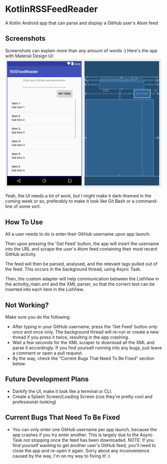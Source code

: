 # KotlinRSSFeedReader
A Kotlin Android app that can parse and display a GitHub user's Atom feed

## Screenshots
Screenshots can explain more than any amount of words :)
Here's the app with Material Design UI:
![The app with Material Design UI](https://github.com/silvia-odwyer/KotlinRSSFeedReader/blob/master/App_With_Material_UI_Screenshot.PNG)

Yeah, the UI needs a lot of work, but I might make it dark-themed in the coming week or so, preferably
to make it look like Git Bash or a command-line of some sort.

## How To Use
All a user needs to do is enter their GitHub username upon app launch. 

Then upon pressing the 'Get Feed' button, the app will insert the username into the URL
and scrape the user's Atom feed containing their most recent GitHub activity. 

The feed will then be parsed, analysed, and the relevant tags pulled out of the feed. 
This occurs in the background thread, using Async Task. 

Then, the custom adapter will help communication between the ListView in the activitiy_main.xml
and the XML parser, so that the correct text can be inserted into each item in the ListView.

## Not Working?
Make sure you do the following:
- After typing in your GitHub username, press the 'Get Feed' button *only once* and once only. 
The background thread will re-run or create a new thread if you press it twice, resulting in the app crashing.
- Wait a few seconds for the XML scraper to download all the XML and parse it accordingly. 
If you find yourself running into any bugs, just leave a comment or open a pull request.
- By the way, check the "Current Bugs That Need To Be Fixed" section below.

## Future Development Plans
- Darkify the UI, make it look like a terminal or CLI.
- Create a Splash Screen/Loading Screen (cos they're pretty cool and professional-looking)

## Current Bugs That Need To Be Fixed
- You can only enter one GitHub username per app launch, because the app crashes if you try
enter another. This is largely due to the Async Task not stopping once the feed has been downloaded.
NOTE: If you find yourself wanting to get another user's GitHub feed, you'll need to close the app and 
re-open it again. Sorry about any inconvenience caused by the way, I'm on my way to fixing it! :)
